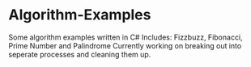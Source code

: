 # Algorithm-Examples
Some algorithm examples written in C#
Includes: Fizzbuzz, Fibonacci, Prime Number and Palindrome
Currently working on breaking out into seperate processes and cleaning them up.
